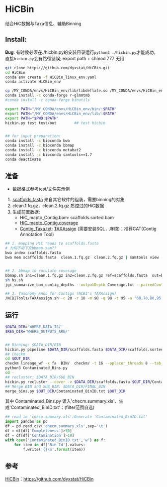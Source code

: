 
# HiCBin

结合HiC数据与Taxa信息、辅助Binning   

## Install:
**Bug**: 有时候必须在./hicbin.py的安装目录运行```python3 ./hicbin.py```才能成功，直接```hicbin.py```会有路径错误; export path + chmod 777 无用
```bash
git clone https://github.com/dyxstat/HiCBin.git
cd HiCBin
conda env create -f HiCBin_linux_env.yaml 
conda activate HiCBin_env

cp /MY_CONDA/envs/HiCBin_env/lib/libdeflate.so /MY_CONDA/envs/HiCBin_env/lib/libdeflate.so.0
conda install -c conda-forge r-glmmtmb
#conda install -c conda-forge binutils

export PATH="/MY_CONDA/envs/HiCBin_env/bin/:$PATH"
export PATH="/MY_CONDA/envs/HiCBin_env/lib/:$PATH"
export PATH="$PWD:$PATH"
hicbin.py test test/out        ## test hicbin


## for input preparetion:
conda install -c bioconda bwa
conda install -c bioconda bbmap   
conda install -c bioconda metabat2
conda install -c bioconda samtools==1.7
conda deactivate
```

## 准备
* 数据格式参考test/文件夹示例
1. [scaffolds.fasta](./HiCBin/contig_assembly_test.fa) 来自其它软件的组装，需要binning的对象
2. clean.1.fq.gz，clean.2.fq.gz 质控过的HiC数据
3. 生成前置数据:
    * HiC_mapto_Contig.bam: scaffolds.sorted.bam
    * [HiC_mapto_Contig.coverage](./HiCBin/coverage_test.txt)
    * [Contig_Taxa.txt](./HiCBin/contig_tax_test.csv): [TAXAssign](https://github.com/umerijaz/TAXAassign) (需要安装SQL，麻烦)；推荐CAT(Contig Annotation Tool)

```bash
## 1. mapping HiC reads to scaffolds.fasta 
# 为何不用下文bbmap.sam??
bwa index scaffolds.fasta
bwa mem scaffolds.fasta  clean.1.fq.gz  clean.2.fq.gz | samtools view -F 0x904 -bS - | samtools sort -n -@ 20 - > scaffolds.sorted.bam


## 2. bbmap to caculate coverage
bbmap.sh in1=clean.1.fq.gz in2=clean.2.fq.gz ref=scaffolds.fasta  out=bbmap.sam  bamscript=bs.sh
sh bs.sh
jgi_summarize_bam_contig_depths --outputDepth Coverage.txt --pairedContigs pair.txt bbmap_sorted.bam

## 3. Taxonomy Anno for Contigs (NCBI's TAXAssign)
/NCBITools/TAXAassign.sh -c 20 -r 10 -m 98 -q 98 -t 95 -a "60,70,80,95,95,98" -f scaffolds.fasta
```

## 运行

```bash
$DATA_DIR='WHERE_DATA_IS/'
$RES_DIR='WHERE_OUTPUTS_ARE/'


## Binning: $DATA_DIR/BIN
hicbin.py pipeline $DATA_DIR/scaffolds.fasta $DATA_DIR/scaffolds.sorted.bam  $DATA_DIR/Contig_Taxa.txt  $DATA_DIR/Coverage.txt $OUT_DIR
## Checkm
cd $OUT_DIR
checkm lineage_wf -x fa  BIN/  checkm/ -t 16 --pplacer_threads 8 --tab_table -f checm.summary.xls
python3 Contaminated_Bins.py
cd -
## recluster: $DATA_DIR/SUB_BIN
hicbin.py recluster --cover -v $DATA_DIR/scaffolds.fasta $OUT_DIR/Contaminated_BinID.txt $OUT_DIR
## Merge BIN and SUB_BIN: $DATA_DIR/FINAL_BIN
merge_bins.py $OUT_DIR/Contaminated_BinID.txt $OUT_DIR
```
其中 Contaminated_Bins.py 读入'checm.summary.xls'、生成'Contaminated_BinID.txt'：(filter范围自选)
```py
## read in 'checm.summary.xls';Generate 'Contaminated_BinID.txt'
import pandas as pd
df = pd.read_csv('checm.summary.xls',sep='\t')
df = df[df['Completeness']>50]
df = df[df['Contamination']>10]
with open('Contaminated_BinID.txt','w') as f:
    for item in df['Bin Id'].values:
        f.write('{}\n'.format(item))
```

## 参考
[HiCBin](https://github.com/dyxstat/HiCBin)：https://github.com/dyxstat/HiCBin

